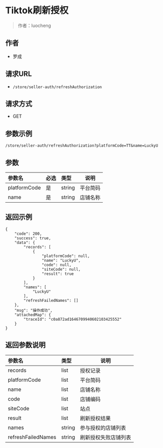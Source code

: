 # Tiktok刷新授权

> 作者：luocheng

## 作者

- 罗成

## 请求URL

- ` /store/seller-auth/refreshAuthorization `
  
## 请求方式

- GET 

## 参数示例

 ``` 
/store/seller-auth/refreshAuthorization?platformCode=TT&name=LuckyU
 ```

## 参数

|参数名|必选|类型|说明|
|:----    |:---|:----- |-----   |
|platformCode |是  |string |平台简码   |
|name |是  |string | 店铺名称    |

## 返回示例 

``` 
{
    "code": 200,
    "success": true,
    "data": {
        "records": [
            {
                "platformCode": null,
                "name": "LuckyU",
                "code": null,
                "siteCode": null,
                "result": true
            }
        ],
        "names": [
            "LuckyU"
        ],
        "refreshFailedNames": []
    },
    "msg": "操作成功",
    "attachedMap": {
        "traceId": "c0a872ad1646709940602103425552"
    }
}
```


## 返回参数说明 

|参数名|类型|说明|
|:-----  |:-----|-----                           |
|records | list   | 授权记录 |
|platformCode | list   | 平台简码 |
|name | list   | 店铺名称 |
|code | list   | 店铺编码 |
|siteCode | list   | 站点 |
|result | list   | 刷新授权结果 |
|names | string   | 参与授权的店铺列表 |
|refreshFailedNames | string   | 刷新授权失败店铺列表 |